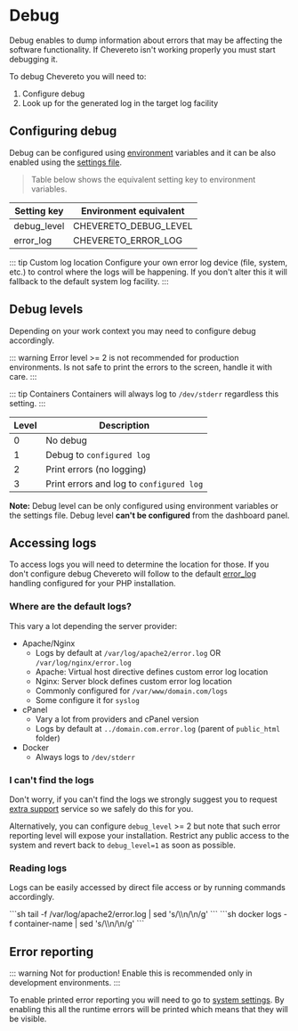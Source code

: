 # Debug

Debug enables to dump information about errors that may be affecting the software functionality. If Chevereto isn't working properly you must start debugging it.

To debug Chevereto you will need to:

1. Configure debug
2. Look up for the generated log in the target log facility

## Configuring debug

Debug can be configured using [environment](../system/environment.md#debug-variables) variables and it can be also enabled using the [settings file](../system/settings-file.md).

> Table below shows the equivalent setting key to environment variables.

| Setting key | Environment equivalent |
| ----------- | ---------------------- |
| debug_level | CHEVERETO_DEBUG_LEVEL  |
| error_log   | CHEVERETO_ERROR_LOG    |

::: tip Custom log location
Configure your own error log device (file, system, etc.) to control where the logs will be happening. If you don't alter this it will fallback to the default system log facility.
:::

## Debug levels

Depending on your work context you may need to configure debug accordingly.

::: warning
Error level >= 2 is not recommended for production environments. Is not safe to print the errors to the screen, handle it with care.
:::

::: tip Containers
Containers will always log to `/dev/stderr` regardless this setting.
:::

| Level | Description                              |
| ----- | ---------------------------------------- |
| 0     | No debug                                 |
| 1     | Debug to `configured log`                |
| 2     | Print errors (no logging)                |
| 3     | Print errors and log to `configured log` |

**Note:** Debug level can be only configured using environment variables or the settings file. Debug level **can't be configured** from the dashboard panel.

## Accessing logs

To access logs you will need to determine the location for those. If you don't configure debug Chevereto will follow to the default [error_log](https://www.php.net/manual/errorfunc.configuration.php#ini.error-log) handling configured for your PHP installation.

### Where are the default logs?

This vary a lot depending the server provider:

* Apache/Nginx
  * Logs by default at `/var/log/apache2/error.log` OR `/var/log/nginx/error.log`
  * Apache: Virtual host directive defines custom error log location
  * Nginx: Server block defines custom error log location
  * Commonly configured for `/var/www/domain.com/logs`
  * Some configure it for `syslog`
* cPanel
  * Vary a lot from providers and cPanel version
  * Logs by default at `../domain.com.error.log` (parent of `public_html` folder)
* Docker
  * Always logs to `/dev/stderr`

### I can't find the logs

Don't worry, if you can't find the logs we strongly suggest you to request [extra support](https://chevereto.com/support) service so we safely do this for you.

Alternatively, you can configure `debug_level` >= 2 but note that such error reporting level will expose your installation. Restrict any public access to the system and revert back to `debug_level=1` as soon as possible.

### Reading logs

Logs can be easily accessed by direct file access or by running commands accordingly.

<code-group>
<code-block title="Shell">
```sh
tail -f /var/log/apache2/error.log | sed 's/\\n/\n/g'
```
</code-block>

<code-block title="Docker">
```sh
docker logs -f container-name | sed 's/\\n/\n/g'
```
</code-block>
</code-group>

## Error reporting

::: warning Not for production!
Enable this is recommended only in development environments.
:::

To enable printed error reporting you will need to go to [system settings](../../settings/system.md). By enabling this all the runtime errors will be printed which means that they will be visible.
